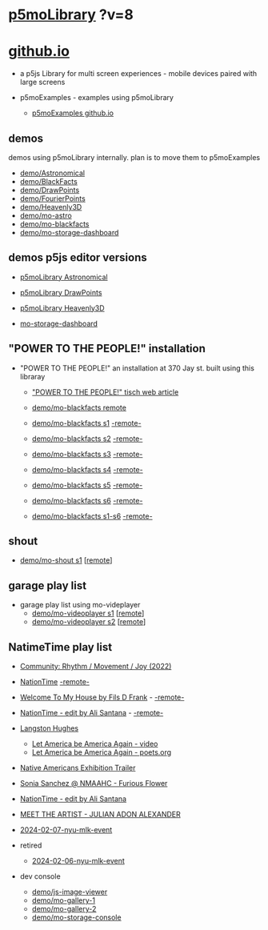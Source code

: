 # [p5moLibrary](https://github.com/molab-itp/p5moLibrary) ?v=8

# [github.io](https://molab-itp.github.io/p5moLibrary/src?v=8)

- a p5js Library for multi screen experiences - mobile devices paired with large screens

- p5moExamples - examples using p5moLibrary

  - [ p5moExamples github.io ](https://molab-itp.github.io/p5moExamples)

## demos

demos using p5moLibrary internally. plan is to move them to p5moExamples

- [demo/Astronomical](demo/Astronomical?v=8)
- [demo/BlackFacts](demo/BlackFacts?v=8)
- [demo/DrawPoints](demo/DrawPoints?v=8)
- [demo/FourierPoints](demo/FourierPoints?v=8)
- [demo/Heavenly3D](demo/Heavenly3D?v=8)
- [demo/mo-astro](demo/mo-astro?v=8)
- [demo/mo-blackfacts](demo/mo-blackfacts?v=8)
- [demo/mo-storage-dashboard](demo/mo-storage-dashboard?v=8)

## demos p5js editor versions

- [p5moLibrary Astronomical](https://editor.p5js.org/jht9629-nyu/sketches/iIIAb8KIDr)

- [p5moLibrary DrawPoints](https://editor.p5js.org/jht9629-nyu/sketches/TQyVoswjQ)

- [p5moLibrary Heavenly3D](https://editor.p5js.org/jht9629-nyu/sketches/6VM5IMP4m)

- [mo-storage-dashboard](https://editor.p5js.org/jht9629-nyu/sketches/Osz28nOS9)

## "POWER TO THE PEOPLE!" installation

- "POWER TO THE PEOPLE!" an installation at 370 Jay st. built using this libraray

  - ["POWER TO THE PEOPLE!" tisch web article](https://tisch.nyu.edu/itp/news/spring-2024/community-facing-interactive-installations-on-the-ground-floor-o)

  - [demo/mo-blackfacts remote](demo/mo-blackfacts?v=8)
  - [demo/mo-blackfacts s1](demo/mo-blackfacts?v=8&group=s1&qrcode=mo-blackfacts-qrcode-1.png) [-remote-](demo/mo-blackfacts?v=8&group=s1)
  - [demo/mo-blackfacts s2](demo/mo-blackfacts?v=8&group=s2&qrcode=mo-blackfacts-qrcode-2.png) [-remote-](demo/mo-blackfacts?v=8&group=s2)
  - [demo/mo-blackfacts s3](demo/mo-blackfacts?v=8&group=s3&qrcode=mo-blackfacts-qrcode-3.png) [-remote-](demo/mo-blackfacts?v=8&group=s3)
  - [demo/mo-blackfacts s4](demo/mo-blackfacts?v=8&group=s4&qrcode=mo-blackfacts-qrcode-4.png) [-remote-](demo/mo-blackfacts?v=8&group=s4)
  - [demo/mo-blackfacts s5](demo/mo-blackfacts?v=8&group=s5&qrcode=mo-blackfacts-qrcode-5.png) [-remote-](demo/mo-blackfacts?v=8&group=s5)
  - [demo/mo-blackfacts s6](demo/mo-blackfacts?v=8&group=s6&qrcode=mo-blackfacts-qrcode-6.png) [-remote-](demo/mo-blackfacts?v=8&group=s6)
  - [demo/mo-blackfacts s1-s6](demo/mo-blackfacts?v=8&group=s1,s2,s3,s4,s5,s6&qrcode=mo-blackfacts-qrcode-1-6.png) [-remote-](demo/mo-blackfacts?v=8&group=s1,s2,s3,s4,s5,s6)

## shout

- [demo/mo-shout s1](demo/mo-shout?v=8&group=s1&qrcode=mo-shout-qrcode-1.png) [[remote](qrcode/mo-shout.html?v=8&group=s1)]
<!-- https://molab-itp.github.io/p5moLibrary/src/qrcode/mo-shout.html?group=s1 -->

## garage play list

- garage play list using mo-videplayer
  - [demo/mo-videoplayer s1](demo/mo-videoplayer?v=8&group=s1&qrcode=mo-videoplayer-qrcode-1.png)
    [[remote](qrcode/mo-videoplayer.html?v=8&group=s1)]
  - [demo/mo-videoplayer s2](demo/mo-videoplayer?v=8&group=s2&qrcode=mo-videoplayer-qrcode-2.png)
    [[remote](qrcode/mo-videoplayer.html?v=8&group=s2)]

## NatimeTime play list

- [Community: Rhythm / Movement / Joy (2022)](demo/mo-videoplayer/index.html?playlist=8HfVf69nUX0)

- [NationTime](demo/mo-videoplayer/index.html?qrcode=NationTime.png) [-remote-](demo/mo-videoplayer/index.html)

- [Welcome To My House by Fils D Frank](demo/mo-videoplayer/?playlist=kinLtCLHYvo&title=Welcome%20To%20My%20House%20by%20Fils%20D%20Frank&qrcode=NationTime.png) - [-remote-](demo/mo-videoplayer/?playlist=kinLtCLHYvo&title=Welcome%20To%20My%20House%20by%20Fils%20D%20Frank)

- [NationTime - edit by Ali Santana](demo/mo-videoplayer/?playlist=-UtKxghWlvY&title=NationTime%20-%20ELUCID%20-%20BETAMAX&qrcode=NationTime.png) - [-remote-](demo/mo-videoplayer/?playlist=-UtKxghWlvY&title=NationTime%20-%20ELUCID%20-%20BETAMAX)

- [Langston Hughes ](demo/BlackFacts?playlist=XzI3huqpCi4)

  - [Let America be America Again - video](demo/mo-blackfacts?playlist=CFNM8GB_Yp0&title=%E2%98%85)
  - [Let America be America Again - poets.org](https://poets.org/poem/let-america-be-america-again)

- [Native Americans Exhibition Trailer](demo/BlackFacts?playlist=hpjNGTYvpxw)

- [Sonia Sanchez @ NMAAHC - Furious Flower](demo/mo-blackfacts?playlist=FNLp8e-cfgk&title=Sonia%20Sanchez)

- [NationTime - edit by Ali Santana](demo/mo-videoplayer?playlist=-UtKxghWlvY&title=NationTime%20-%20ELUCID%20-%20BETAMAX&qrcode=NationTime.png)

- [MEET THE ARTIST - JULIAN ADON ALEXANDER](demo/mo-blackfacts?playlist=wk0La_2igws&title=MEET%20THE%20ARTIST%20-%20JULIAN%20ADON%20ALEXANDE%20-%20What%20it%20is&qrcode=JULIAN.png)

- [2024-02-07-nyu-mlk-event](demo/mo-blackfacts?playlist=lG758MniLYg&qrcode=annoucement-01.png&title=2024-02-07-nyu-mlk-event)

- retired

  - [2024-02-06-nyu-mlk-event](demo/mo-blackfacts?playlist=zbRz5xTaLYI&qrcode=annoucement-01.png&title=2024-02-06-nyu-mlk-event)
  <!-- - [Weapons of White Destruction - TJ](demo/mo-blackfacts?playlist=ob8YQPGJiHY&title=Weapons%20of%20White%20Destruction%20-%20TJ&&qrcode=TJ.png) -->

- dev console

  - [demo/js-image-viewer](demo/js-image-viewer?v=8)
  - [demo/mo-gallery-1](demo/mo-gallery-1?v=8)
  - [demo/mo-gallery-2](demo/mo-gallery-2?v=8)
  - [demo/mo-storage-console](demo/mo-storage-console?v=8)

<!--

- retired
  - [demo/mo-astro-host-0](demo/mo-astro-host-0?v=8)
  - [demo/mo-astro-host-1](demo/mo-astro-host-1?v=8)
  - [demo/mo-astro-remote-0](demo/mo-astro-remote-0?v=8)
  - [demo/mo-astro-remote-1](demo/mo-astro-remote-1?v=8)

  - [demo/mo-blackfacts-host](demo/mo-blackfacts-host?v=8)
  - [demo/mo-blackfacts-remote](demo/mo-blackfacts-remote?v=8)

# https://www.youtube.com/watch?v=hpjNGTYvpxw
# The Land Carries Our Ancestors: Contemporary Art by Native Americans Exhibition Trailer

 -->
